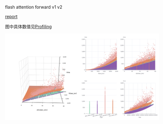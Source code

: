 
flash attention forward v1 v2

[report](https://wenqingqian.github.io/assets/pdf/flashattention.pdf)

图中具体数值见[Profiling](https://wenqingqian.github.io/assets/html/resource/assets/flashattention.html)

![img](profile.png)